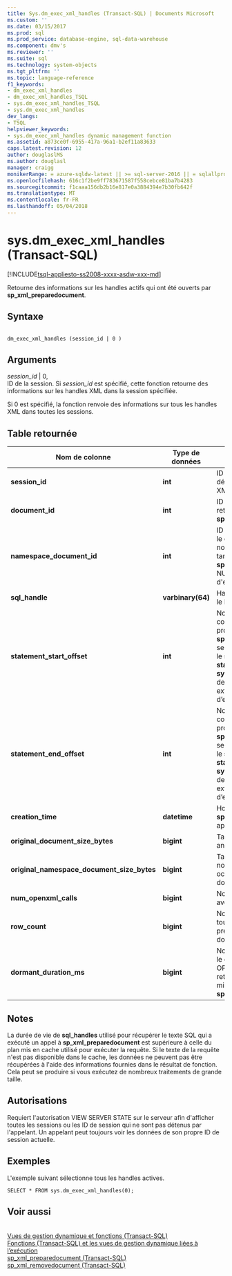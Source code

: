 ```yaml
---
title: Sys.dm_exec_xml_handles (Transact-SQL) | Documents Microsoft
ms.custom: ''
ms.date: 03/15/2017
ms.prod: sql
ms.prod_service: database-engine, sql-data-warehouse
ms.component: dmv's
ms.reviewer: ''
ms.suite: sql
ms.technology: system-objects
ms.tgt_pltfrm: ''
ms.topic: language-reference
f1_keywords:
- dm_exec_xml_handles
- dm_exec_xml_handles_TSQL
- sys.dm_exec_xml_handles_TSQL
- sys.dm_exec_xml_handles
dev_langs:
- TSQL
helpviewer_keywords:
- sys.dm_exec_xml_handles dynamic management function
ms.assetid: a873ce0f-6955-417a-96a1-b2ef11a83633
caps.latest.revision: 12
author: douglaslMS
ms.author: douglasl
manager: craigg
monikerRange: = azure-sqldw-latest || >= sql-server-2016 || = sqlallproducts-allversions
ms.openlocfilehash: 616c1f2be9ff783671587f558cebce81ba7b4283
ms.sourcegitcommit: f1caaa156db2b16e817e0a3884394e7b30fb642f
ms.translationtype: MT
ms.contentlocale: fr-FR
ms.lasthandoff: 05/04/2018
---
```

# <a name="sysdmexecxmlhandles-transact-sql"></a>sys.dm_exec_xml_handles (Transact-SQL)
[!INCLUDE[tsql-appliesto-ss2008-xxxx-asdw-xxx-md](../../includes/tsql-appliesto-ss2008-xxxx-asdw-xxx-md.md)]

  Retourne des informations sur les handles actifs qui ont été ouverts par **sp_xml_preparedocument**.  
  
## <a name="syntax"></a>Syntaxe  
  
```  
  
dm_exec_xml_handles (session_id | 0 )  
```  
  
## <a name="arguments"></a>Arguments  
 *session_id* | 0,  
 ID de la session. Si *session_id* est spécifié, cette fonction retourne des informations sur les handles XML dans la session spécifiée.  
  
 Si 0 est spécifié, la fonction renvoie des informations sur tous les handles XML dans toutes les sessions.  
  
## <a name="table-returned"></a>Table retournée  
  
|Nom de colonne|Type de données| Description|  
|-----------------|---------------|-----------------|  
|**session_id**|**int**|ID de session de la session qui détient ce handle de document XML.|  
|**document_id**|**int**|ID de handle de document XML retourné par **sp_xml_preparedocument**.|  
|**namespace_document_id**|**int**|ID de handle interne utilisé pour le document de l’espace de noms associé qui a été passé en tant que troisième paramètre à **sp_xml_preparedocument**. NULL s'il n'y a pas de document d'espace de noms.|  
|**sql_handle**|**varbinary(64)**|Handle du texte du code SQL où le handle a été défini.|  
|**statement_start_offset**|**int**|Nombre de caractères dans l’en cours d’exécution par lots ou la procédure stockée à laquelle le **sp_xml_preparedocument** appel se produit. Peut être utilisé avec le **sql_handle**, le **statement_end_offset**et le **sys.dm_exec_sql_text** fonction de gestion dynamique pour extraire l’instruction en cours d’exécution de la demande.|  
|**statement_end_offset**|**int**|Nombre de caractères dans l’en cours d’exécution par lots ou la procédure stockée à laquelle le **sp_xml_preparedocument** appel se produit. Peut être utilisé avec le **sql_handle**, le **statement_start_offset**et le **sys.dm_exec_sql_text** fonction de gestion dynamique pour extraire l’instruction en cours d’exécution de la demande.|  
|**creation_time**|**datetime**|Horodatage lors de la **sp_xml_preparedocument** a été appelée.|  
|**original_document_size_bytes**|**bigint**|Taille du document XML non analysé, en octets.|  
|**original_namespace_document_size_bytes**|**bigint**|Taille du document d'espace de noms XML non analysé, en octets. NULL s'il n'y a pas de document d'espace de noms.|  
|**num_openxml_calls**|**bigint**|Nombre d'appels OPENXML avec ce handle de document.|  
|**row_count**|**bigint**|Nombre de lignes retournées par tous les appels OPENXML précédents pour ce handle de document.|  
|**dormant_duration_ms**|**bigint**|Nombre de millisecondes depuis le dernier appel OPENXML. Si OPENXML n’a pas été appelé, retourne le nombre de millisecondes depuis le **sp_xml_preparedocument**appel.|  
  
## <a name="remarks"></a>Notes  
 La durée de vie de **sql_handles** utilisé pour récupérer le texte SQL qui a exécuté un appel à **sp_xml_preparedocument** est supérieure à celle du plan mis en cache utilisé pour exécuter la requête. Si le texte de la requête n'est pas disponible dans le cache, les données ne peuvent pas être récupérées à l'aide des informations fournies dans le résultat de fonction. Cela peut se produire si vous exécutez de nombreux traitements de grande taille.  
  
## <a name="permissions"></a>Autorisations  
 Requiert l'autorisation VIEW SERVER STATE sur le serveur afin d'afficher toutes les sessions ou les ID de session qui ne sont pas détenus par l'appelant. Un appelant peut toujours voir les données de son propre ID de session actuelle.      
  
## <a name="examples"></a>Exemples  
 L'exemple suivant sélectionne tous les handles actives.  
  
```  
SELECT * FROM sys.dm_exec_xml_handles(0);  
```  
  
## <a name="see-also"></a>Voir aussi  
 <br>[Vues de gestion dynamique et fonctions (Transact-SQL)](~/relational-databases/system-dynamic-management-views/system-dynamic-management-views.md)
 <br>[Fonctions (Transact-SQL) et les vues de gestion dynamique liées à l’exécution](../../relational-databases/system-dynamic-management-views/execution-related-dynamic-management-views-and-functions-transact-sql.md)
 <br>[sp_xml_preparedocument (Transact-SQL)](../system-stored-procedures/sp-xml-preparedocument-transact-sql.md)
 <br>[sp_xml_removedocument (Transact-SQL)](../system-stored-procedures/sp-xml-removedocument-transact-sql.md)


 
  
  
